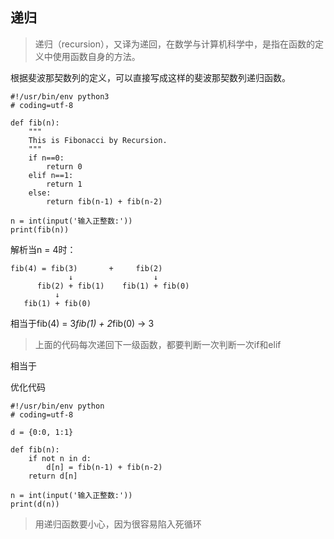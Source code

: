 
## 递归
> 递归（recursion），又译为递回，在数学与计算机科学中，是指在函数的定义中使用函数自身的方法。

根据斐波那契数列的定义，可以直接写成这样的斐波那契数列递归函数。
```
#!/usr/bin/env python3
# coding=utf-8

def fib(n):
    """
    This is Fibonacci by Recursion.
    """
    if n==0:
        return 0
    elif n==1:
        return 1
    else:
        return fib(n-1) + fib(n-2)

n = int(input('输入正整数:'))
print(fib(n))
```

解析当n = 4时：
```
fib(4) = fib(3)       +     fib(2)
             ↓                  ↓
      fib(2) + fib(1)    fib(1) + fib(0)
          ↓
   fib(1) + fib(0)

```

相当于fib(4) = 3*fib(1) + 2*fib(0) -> 3

> 上面的代码每次递回下一级函数，都要判断一次判断一次if和elif

相当于

优化代码
```
#!/usr/bin/env python
# coding=utf-8

d = {0:0, 1:1}    

def fib(n):
    if not n in d:    
        d[n] = fib(n-1) + fib(n-2)
    return d[n]

n = int(input('输入正整数:'))
print(d(n))                 
```

> 用递归函数要小心，因为很容易陷入死循环
